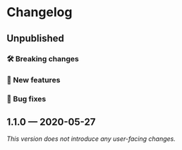 # Changelog

## Unpublished

### 🛠 Breaking changes

### 🎉 New features

### 🐛 Bug fixes

## 1.1.0 — 2020-05-27

*This version does not introduce any user-facing changes.*
